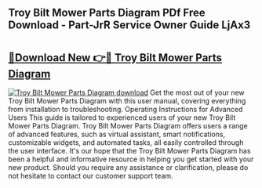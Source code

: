 ## Troy Bilt Mower Parts Diagram PDf Free Download - Part-JrR Service Owner Guide LjAx3

# <h2><a href="http://dfrc9z5.blite.top/?on=Troy+Bilt+Mower+Parts+Diagram">🔗Download New 👉🔴 Troy Bilt Mower Parts Diagram</a></h2>

[![Troy Bilt Mower Parts Diagram download](https://i.imgur.com/lujVjoI.png)](http://dfrc9z5.blite.top/?on=Troy+Bilt+Mower+Parts+Diagram)
Get the most out of your new Troy Bilt Mower Parts Diagram with this user manual, covering everything from installation to troubleshooting. Operating Instructions for Advanced Users This guide is tailored to experienced users of your new Troy Bilt Mower Parts Diagram. Troy Bilt Mower Parts Diagram offers users a range of advanced features, such as virtual assistant, smart notifications, customizable widgets, and automated tasks, all easily controlled through the user interface. It's our hope that the Troy Bilt Mower Parts Diagram has been a helpful and informative resource in helping you get started with your new product. Should you require any assistance or clarification, please do not hesitate to contact our customer support team.
